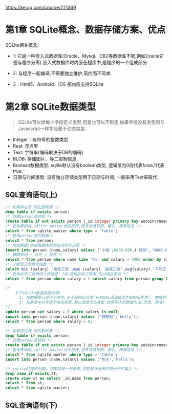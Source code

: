 https://ke.qq.com/course/271369
# 第1章   SQLite概念、数据存储方案、优点
SQLite相关概念: 

- 1: 它是一种嵌入式数据库(Oracle、Mysql、DB2等数据库不同,例如Oracle它是与程序分离) 嵌入式数据库时内嵌在程序中,是程序的一个组成部分

- 2: 与程序一起编译,不需要独立维护,简约而不简单. 

- 3：Html5、Android、IOS 都内嵌支持SQLite


# 第2章  SQLite数据类型
> SQLite可以给每个字段定义类型,但是也可以不制定,如果字段没有类型则与Javascript一样字段属于动态类型. 


- Integer：有符号的整数类型
- Real: 浮点型
- Text: 字符串(编码取决于DB的编码)
- BLOB: 存储图片、等二进制信息.
- Boolean数据类型: sqlite默认没有boolean类型, 逻辑值为0则代表false,1代表true.
- 日期与时间类型: 没有独立存储类型用于日期与时间, 一般采用Text来取代. 

## SQL查询语句(上)
```sql
/* 如果存在表,则先删除表 */
drop table if exists person;
/* 创建person表结构 */
create table if not exists person (_id integer primary key autoincrement,name text,salary real);
/* 查询表结构,sqlite_master此系统表,用来存储视图、索引、表等信息 */
select * from sqlite_master where type = 'table';
/* 查询person表的数据*/
select * from person;
/* 增加数据:测试数据类型的自动转化过程 */
insert into person (name,salary) values ('小强',6000.00),('旺财','6000.00'),('实习生',NULL),('小李',5000),('主管',10000.00);
/* 模糊查询 + 分页 + 排序 */
select * from person where name like '%%' and salary > 4000 order by salary asc limit 0,3;
/* 了解常见的聚合函数 */
select min (salary) '最低工资',max (salary) '最高工资',avg(salary) '平均工资',count(*) '总人数' from person;
/* 查询出来工资相同人的信息  SQL语句的执行顺序,先分组在聚合 */
select * from person where salary = ( select salary from person group by salary having count(*)>1);

/* 
    关于sqlite数据类型处理:
      1: 在数据默认转化不成功,也不会抛出异常(只有SQL语法错误才会抛出异常), 数据的合法性应该交给程序解决
      2: 如果表中的字段不指定类型,那么就是动态类型,按照存入的数据为主(灵活、简洁)
*/ 
update person set salary = 0 where salary is null;
insert into person (name,salary) values ('脏数据','hello');
select * from person where salary = 0;

/* 如果存在表,则先删除表 */
drop table if exists person;
/* 创建person表结构 */
create table if not exists person (_id integer primary key autoincrement,name,salary);
/* 查询表结构,sqlite_master此系统表,用来存储视图、索引、表等信息 */
select * from sqlite_master where type = 'table';
insert into person (name,salary) values ('老王','hello');

/* sqlite的视图创建: 视图就是一张虚表,可能是多张表的部分列的集合 */
drop view if exists st;
create view st as select _id,name from person;
select * from st;
select * from sqlite_master;

```
## SQL查询语句(下)
